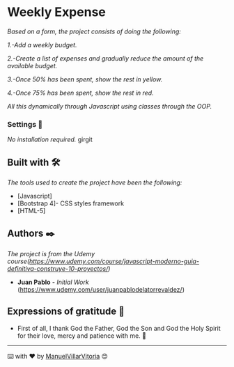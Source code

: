 # Weekly Expense

_Based on a form, the project consists of doing the following:_

_1.-Add a weekly budget._

_2.-Create a list of expenses and gradually reduce the amount of the available budget._

_3.-Once 50% has been spent, show the rest in yellow._

_4.-Once 75% has been spent, show the rest in red._

_All this dynamically through Javascript using classes through the OOP._

### Settings 🔧

_No installation required._
girgit 
## Built with 🛠️

_The tools used to create the project have been the following:_

* [Javascript]
* [Bootstrap 4]- CSS styles framework
* [HTML-5]

## Authors ✒️

_The project is from the Udemy course(https://www.udemy.com/course/javascript-moderno-guia-definitiva-construye-10-proyectos/)_

* **Juan Pablo** - *Initial Work* (https://www.udemy.com/user/juanpablodelatorrevaldez/)


## Expressions of gratitude 🎁

* First of all, I thank God the Father, God the Son and God the Holy Spirit for their love, mercy and patience with me. 📢

---
⌨️ with ❤️ by [ManuelVillarVitoria](https://github.com/ManuelVillarVitoria) 😊
